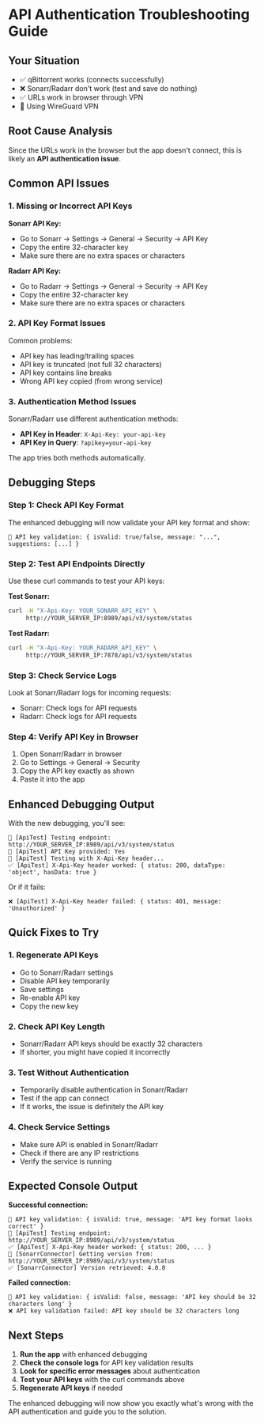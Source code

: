 # API Authentication Troubleshooting Guide

## Your Situation
- ✅ qBittorrent works (connects successfully)
- ❌ Sonarr/Radarr don't work (test and save do nothing)
- ✅ URLs work in browser through VPN
- 🔧 Using WireGuard VPN

## Root Cause Analysis

Since the URLs work in the browser but the app doesn't connect, this is likely an **API authentication issue**.

## Common API Issues

### 1. **Missing or Incorrect API Keys**

**Sonarr API Key:**
- Go to Sonarr → Settings → General → Security → API Key
- Copy the entire 32-character key
- Make sure there are no extra spaces or characters

**Radarr API Key:**
- Go to Radarr → Settings → General → Security → API Key  
- Copy the entire 32-character key
- Make sure there are no extra spaces or characters

### 2. **API Key Format Issues**

Common problems:
- API key has leading/trailing spaces
- API key is truncated (not full 32 characters)
- API key contains line breaks
- Wrong API key copied (from wrong service)

### 3. **Authentication Method Issues**

Sonarr/Radarr use different authentication methods:
- **API Key in Header**: `X-Api-Key: your-api-key`
- **API Key in Query**: `?apikey=your-api-key`

The app tries both methods automatically.

## Debugging Steps

### Step 1: Check API Key Format
The enhanced debugging will now validate your API key format and show:
```
🔑 API key validation: { isValid: true/false, message: "...", suggestions: [...] }
```

### Step 2: Test API Endpoints Directly
Use these curl commands to test your API keys:

**Test Sonarr:**
```bash
curl -H "X-Api-Key: YOUR_SONARR_API_KEY" \
     http://YOUR_SERVER_IP:8989/api/v3/system/status
```

**Test Radarr:**
```bash
curl -H "X-Api-Key: YOUR_RADARR_API_KEY" \
     http://YOUR_SERVER_IP:7878/api/v3/system/status
```

### Step 3: Check Service Logs
Look at Sonarr/Radarr logs for incoming requests:
- Sonarr: Check logs for API requests
- Radarr: Check logs for API requests

### Step 4: Verify API Key in Browser
1. Open Sonarr/Radarr in browser
2. Go to Settings → General → Security
3. Copy the API key exactly as shown
4. Paste it into the app

## Enhanced Debugging Output

With the new debugging, you'll see:

```
🧪 [ApiTest] Testing endpoint: http://YOUR_SERVER_IP:8989/api/v3/system/status
🧪 [ApiTest] API Key provided: Yes
🧪 [ApiTest] Testing with X-Api-Key header...
✅ [ApiTest] X-Api-Key header worked: { status: 200, dataType: 'object', hasData: true }
```

Or if it fails:
```
❌ [ApiTest] X-Api-Key header failed: { status: 401, message: 'Unauthorized' }
```

## Quick Fixes to Try

### 1. **Regenerate API Keys**
- Go to Sonarr/Radarr settings
- Disable API key temporarily
- Save settings
- Re-enable API key
- Copy the new key

### 2. **Check API Key Length**
- Sonarr/Radarr API keys should be exactly 32 characters
- If shorter, you might have copied it incorrectly

### 3. **Test Without Authentication**
- Temporarily disable authentication in Sonarr/Radarr
- Test if the app can connect
- If it works, the issue is definitely the API key

### 4. **Check Service Settings**
- Make sure API is enabled in Sonarr/Radarr
- Check if there are any IP restrictions
- Verify the service is running

## Expected Console Output

**Successful connection:**
```
🔑 API key validation: { isValid: true, message: 'API key format looks correct' }
🧪 [ApiTest] Testing endpoint: http://YOUR_SERVER_IP:8989/api/v3/system/status
✅ [ApiTest] X-Api-Key header worked: { status: 200, ... }
🔧 [SonarrConnector] Getting version from: http://YOUR_SERVER_IP:8989/api/v3/system/status
✅ [SonarrConnector] Version retrieved: 4.0.0
```

**Failed connection:**
```
🔑 API key validation: { isValid: false, message: 'API key should be 32 characters long' }
❌ API key validation failed: API key should be 32 characters long
```

## Next Steps

1. **Run the app** with enhanced debugging
2. **Check the console logs** for API key validation results
3. **Look for specific error messages** about authentication
4. **Test your API keys** with the curl commands above
5. **Regenerate API keys** if needed

The enhanced debugging will now show you exactly what's wrong with the API authentication and guide you to the solution.